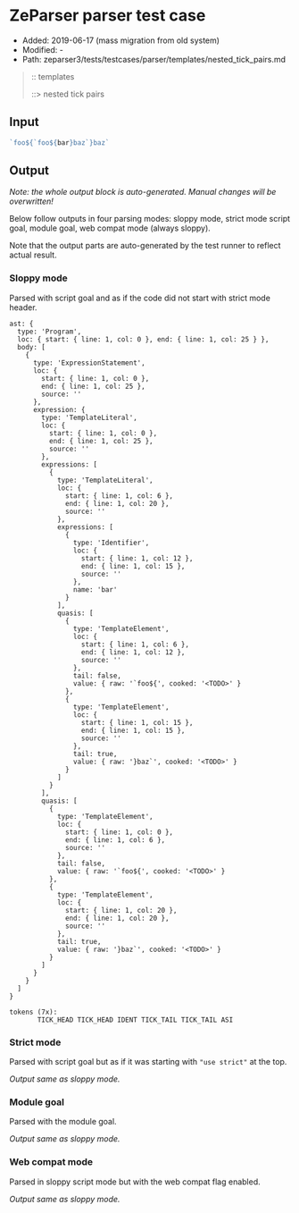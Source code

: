 # ZeParser parser test case

- Added: 2019-06-17 (mass migration from old system)
- Modified: -
- Path: zeparser3/tests/testcases/parser/templates/nested_tick_pairs.md

> :: templates
>
> ::> nested tick pairs

## Input

`````js
`foo${`foo${bar}baz`}baz`
`````

## Output

_Note: the whole output block is auto-generated. Manual changes will be overwritten!_

Below follow outputs in four parsing modes: sloppy mode, strict mode script goal, module goal, web compat mode (always sloppy).

Note that the output parts are auto-generated by the test runner to reflect actual result.

### Sloppy mode

Parsed with script goal and as if the code did not start with strict mode header.

`````
ast: {
  type: 'Program',
  loc: { start: { line: 1, col: 0 }, end: { line: 1, col: 25 } },
  body: [
    {
      type: 'ExpressionStatement',
      loc: {
        start: { line: 1, col: 0 },
        end: { line: 1, col: 25 },
        source: ''
      },
      expression: {
        type: 'TemplateLiteral',
        loc: {
          start: { line: 1, col: 0 },
          end: { line: 1, col: 25 },
          source: ''
        },
        expressions: [
          {
            type: 'TemplateLiteral',
            loc: {
              start: { line: 1, col: 6 },
              end: { line: 1, col: 20 },
              source: ''
            },
            expressions: [
              {
                type: 'Identifier',
                loc: {
                  start: { line: 1, col: 12 },
                  end: { line: 1, col: 15 },
                  source: ''
                },
                name: 'bar'
              }
            ],
            quasis: [
              {
                type: 'TemplateElement',
                loc: {
                  start: { line: 1, col: 6 },
                  end: { line: 1, col: 12 },
                  source: ''
                },
                tail: false,
                value: { raw: '`foo${', cooked: '<TODO>' }
              },
              {
                type: 'TemplateElement',
                loc: {
                  start: { line: 1, col: 15 },
                  end: { line: 1, col: 15 },
                  source: ''
                },
                tail: true,
                value: { raw: '}baz`', cooked: '<TODO>' }
              }
            ]
          }
        ],
        quasis: [
          {
            type: 'TemplateElement',
            loc: {
              start: { line: 1, col: 0 },
              end: { line: 1, col: 6 },
              source: ''
            },
            tail: false,
            value: { raw: '`foo${', cooked: '<TODO>' }
          },
          {
            type: 'TemplateElement',
            loc: {
              start: { line: 1, col: 20 },
              end: { line: 1, col: 20 },
              source: ''
            },
            tail: true,
            value: { raw: '}baz`', cooked: '<TODO>' }
          }
        ]
      }
    }
  ]
}

tokens (7x):
       TICK_HEAD TICK_HEAD IDENT TICK_TAIL TICK_TAIL ASI
`````

### Strict mode

Parsed with script goal but as if it was starting with `"use strict"` at the top.

_Output same as sloppy mode._

### Module goal

Parsed with the module goal.

_Output same as sloppy mode._

### Web compat mode

Parsed in sloppy script mode but with the web compat flag enabled.

_Output same as sloppy mode._
